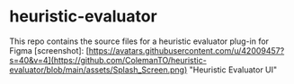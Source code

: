 # heuristic-evaluator
This repo contains the source files for a heuristic evaluator plug-in for Figma
[screenshot]: [https://avatars.githubusercontent.com/u/42009457?s=40&v=4](https://github.com/ColemanTO/heuristic-evaluator/blob/main/assets/Splash_Screen.png) "Heuristic Evaluator UI"
